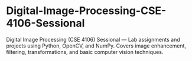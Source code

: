 # Digital-Image-Processing-CSE-4106-Sessional
Digital Image Processing (CSE 4106) Sessional — Lab assignments and projects using Python, OpenCV, and NumPy. Covers image enhancement, filtering, transformations, and basic computer vision techniques.
